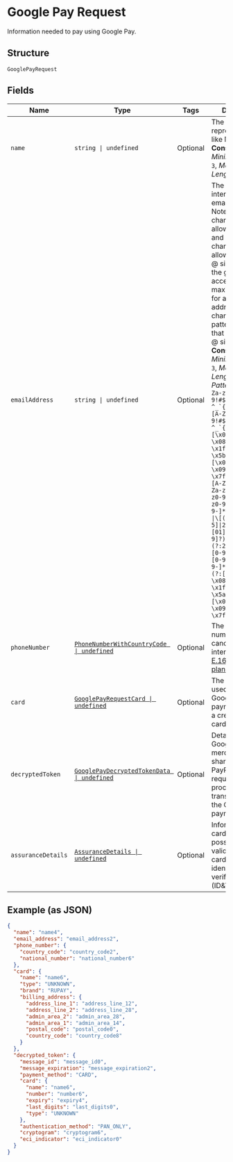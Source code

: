 
# Google Pay Request

Information needed to pay using Google Pay.

## Structure

`GooglePayRequest`

## Fields

| Name | Type | Tags | Description |
|  --- | --- | --- | --- |
| `name` | `string \| undefined` | Optional | The full name representation like Mr J Smith.<br>**Constraints**: *Minimum Length*: `3`, *Maximum Length*: `300` |
| `emailAddress` | `string \| undefined` | Optional | The internationalized email address. Note: Up to 64 characters are allowed before and 255 characters are allowed after the @ sign. However, the generally accepted maximum length for an email address is 254 characters. The pattern verifies that an unquoted @ sign exists.<br>**Constraints**: *Minimum Length*: `3`, *Maximum Length*: `254`, *Pattern*: ``^(?:[A-Za-z0-9!#$%&'*+/=?^_`{\|}~-]+(?:\.[A-Za-z0-9!#$%&'*+/=?^_`{\|}~-]+)*\|"(?:[\x01-\x08\x0b\x0c\x0e-\x1f\x21\x23-\x5b\x5d-\x7f]\|\\[\x01-\x09\x0b\x0c\x0e-\x7f])*")@(?:(?:[A-Za-z0-9](?:[A-Za-z0-9-]*[A-Za-z0-9])?\.)+[A-Za-z0-9](?:[A-Za-z0-9-]*[A-Za-z0-9])?\|\[(?:(?:25[0-5]\|2[0-4][0-9]\|[01]?[0-9][0-9]?)\.){3}(?:25[0-5]\|2[0-4][0-9]\|[01]?[0-9][0-9]?\|[A-Za-z0-9-]*[A-Za-z0-9]:(?:[\x01-\x08\x0b\x0c\x0e-\x1f\x21-\x5a\x53-\x7f]\|\\[\x01-\x09\x0b\x0c\x0e-\x7f])+)\])$`` |
| `phoneNumber` | [`PhoneNumberWithCountryCode \| undefined`](../../doc/models/phone-number-with-country-code.md) | Optional | The phone number in its canonical international [E.164 numbering plan format](https://www.itu.int/rec/T-REC-E.164/en). |
| `card` | [`GooglePayRequestCard \| undefined`](../../doc/models/google-pay-request-card.md) | Optional | The payment card used to fund a Google Pay payment. Can be a credit or debit card. |
| `decryptedToken` | [`GooglePayDecryptedTokenData \| undefined`](../../doc/models/google-pay-decrypted-token-data.md) | Optional | Details shared by Google for the merchant to be shared with PayPal. This is required to process the transaction using the Google Pay payment method. |
| `assuranceDetails` | [`AssuranceDetails \| undefined`](../../doc/models/assurance-details.md) | Optional | Information about cardholder possession validation and cardholder identification and verifications (ID&V). |

## Example (as JSON)

```json
{
  "name": "name4",
  "email_address": "email_address2",
  "phone_number": {
    "country_code": "country_code2",
    "national_number": "national_number6"
  },
  "card": {
    "name": "name6",
    "type": "UNKNOWN",
    "brand": "RUPAY",
    "billing_address": {
      "address_line_1": "address_line_12",
      "address_line_2": "address_line_28",
      "admin_area_2": "admin_area_28",
      "admin_area_1": "admin_area_14",
      "postal_code": "postal_code0",
      "country_code": "country_code8"
    }
  },
  "decrypted_token": {
    "message_id": "message_id0",
    "message_expiration": "message_expiration2",
    "payment_method": "CARD",
    "card": {
      "name": "name6",
      "number": "number6",
      "expiry": "expiry4",
      "last_digits": "last_digits0",
      "type": "UNKNOWN"
    },
    "authentication_method": "PAN_ONLY",
    "cryptogram": "cryptogram6",
    "eci_indicator": "eci_indicator0"
  }
}
```

